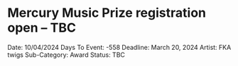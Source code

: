 # Mercury Music Prize registration open – TBC

Date: 10/04/2024
Days To Event: -558
Deadline: March 20, 2024
Artist: FKA twigs
Sub-Category: Award
Status: TBC